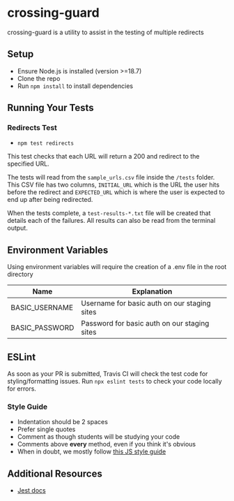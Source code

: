 # crossing-guard

crossing-guard is a utility to assist in the testing of multiple redirects

## Setup

* Ensure Node.js is installed (version >=18.7)
* Clone the repo
* Run `npm install` to install dependencies

## Running Your Tests

### Redirects Test

- `npm test redirects`

This test checks that each URL will return a 200 and redirect to the specified URL.

The tests will read from the `sample_urls.csv` file inside the `/tests` folder. This CSV file has two columns, `INITIAL_URL` which is the URL the user hits before the redirect and `EXPECTED_URL` which is where the user is expected to end up after being redirected.

When the tests complete, a `test-results-*.txt` file will be created that details each of the failures. All results can also be read from the terminal output.

## Environment Variables
Using environment variables will require the creation of a .env file in the root directory

| Name | Explanation |
|---|---|
| BASIC_USERNAME | Username for basic auth on our staging sites |
| BASIC_PASSWORD | Password for basic auth on our staging sites |

## ESLint
As soon as your PR is submitted, Travis CI will check the test code for styling/formatting issues. Run `npx eslint tests` to check your code locally for errors.

### Style Guide
- Indentation should be 2 spaces
- Prefer single quotes
- Comment as though students will be studying your code
- Comments above **every** method, even if you think it's obvious
- When in doubt, we mostly follow [this JS style guide](https://github.com/airbnb/javascript#airbnb-javascript-style-guide-)

## Additional Resources

* [Jest docs](https://jestjs.io/docs/getting-started)
